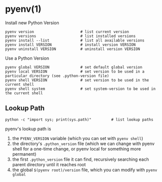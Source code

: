 # pyenv(1)

  Install new Python Version

    pyenv version                     # list current version
    pyenv versions                    # list installed versions
    pyenv install --list              # list all available versions
    pyenv install VERSION             # install version VERSION
    pyenv uninstall VERSION           # uninstall version VERSION

  Use a Python Version

    pyenv global VERSION              # set default global version
    pyenv local VERSION               # set version to be used in a particular directory (see .python-version file)
    pyenv shell VERSION               # set version to be used in the current shell
    pyenv shell system                # set system-version to be used in the current shell

## Lookup Path

    python -c "import sys; print(sys.path)"         # list lookup paths

pyenv's lookup path is

  1. the `PYENV_VERSION` variable (which you can set with `pyenv shell`)
  2. the directory's `.python_version` file (which we can change with pyenv shell for a one-time change, or pyenv local for something more permanent)
  3. the first `.python_version` file it can find, recursively searching each parent directory until it reaches root
  4. the global `$(pyenv root)/version` file, which you can modify with `pyenv global`

